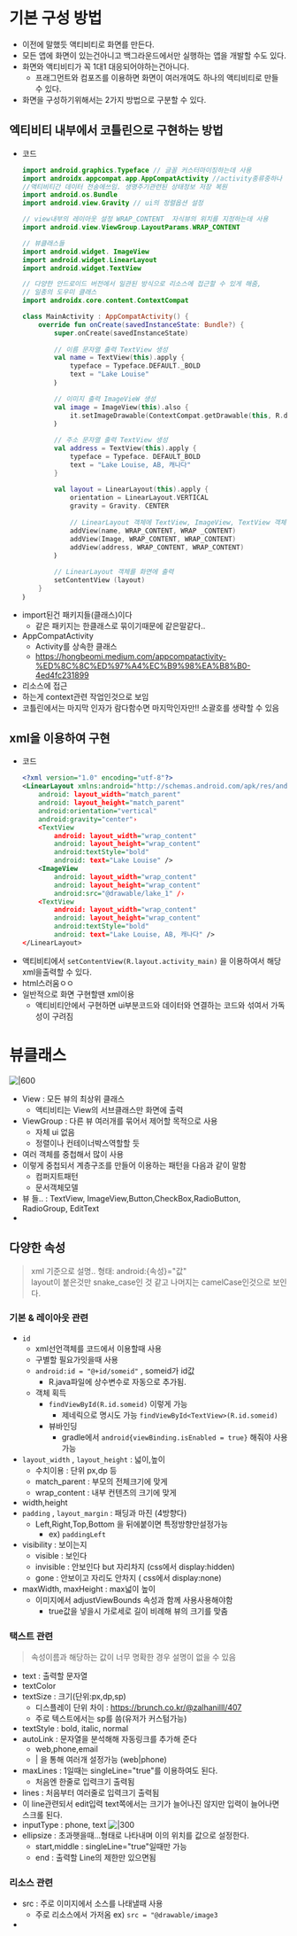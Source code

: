 # 기본 구성 방법
- 이전에 말했듯 액티비티로 화면를 만든다.
- 모든 앱에 화면이 있는건아니고 백그라운드에서만 실행하는 앱을 개발할 수도 있다.
- 화면와 액티비티가 꼭 1대1 대응되어야하는건아니다.
	- 프래그먼트와 컴포즈를 이용하면 화면이 여러개여도 하나의 액티비티로 만들 수 있다.
- 화면을 구성하기위해서는 2가지 방법으로 구분할 수 있다.

## 엑티비티 내부에서 코틀린으로 구현하는 방법
- 코드
	```kotlin
	import android.graphics.Typeface // 글꼴 커스터마이징하는데 사용
	import androidx.appcompat.app.AppCompatActivity //activity종류중하나
	//액티비티간 데이터 전송에쓰임. 생명주기관련된 상태정보 저장 복원
	import android.os.Bundle 
	import android.view.Gravity // ui의 정렬옵션 설정
	
	// view내부의 레이아웃 설정 WRAP_CONTENT  자식뷰의 위치를 지정하는데 사용
	import android.view.ViewGroup.LayoutParams.WRAP_CONTENT
	
	// 뷰클래스들
	import android.widget. ImageView
	import android.widget.LinearLayout 
	import android.widget.TextView 
	
	// 다양한 안드로이드 버전에서 일관된 방식으로 리소스에 접근할 수 있게 해줌,
	// 일종의 도우미 클래스
	import androidx.core.content.ContextCompat
	
	class MainActivity : AppCompatActivity() {
		override fun onCreate(savedInstanceState: Bundle?) {
			super.onCreate(savedInstanceState)
			
			// 이름 문자열 출력 TextView 생성
			val name = TextView(this).apply {
				typeface = Typeface.DEFAULT._BOLD
				text = "Lake Louise"
			｝
		
			// 이미지 출력 ImageVieW 생성
			val image = ImageView(this).also {
				it.setImageDrawable(ContextCompat.getDrawable(this, R.drawable.lake_1))
			｝
			
			// 주소 문자열 출력 TextView 생성
			val address = TextView(this).apply {
				typeface = Typeface. DEFAULT_BOLD
				text = "Lake Louise, AB, 캐나다"
			}
			
			val layout = LinearLayout(this).apply {
				orientation = LinearLayout.VERTICAL
				gravity = Gravity. CENTER
				
				// LinearLayout 객체에 TextView, ImageView, TextView 객체 추가
				addView(name, WRAP_CONTENT, WRAP _CONTENT)
				addView(Image, WRAP_CONTENT, WRAP_CONTENT)
				addView(address, WRAP_CONTENT, WRAP_CONTENT)
			｝
			
			// LinearLayout 객체를 화면에 출력
			setContentView (layout)
		}
	｝
	```
- import된건 패키지들(클래스)이다
	- 같은 패키지는 한클래스로 묶이기때문에 같은말같다..
- AppCompatActivity
	- Activity를 상속한 클래스
	- https://hongbeomi.medium.com/appcompatactivity-%ED%8C%8C%ED%97%A4%EC%B9%98%EA%B8%B0-4ed4fc231899
- 리소스에 접근
- 하는게 context관련 작업인것으로 보임
- 코틀린에서는 마지막 인자가 람다함수면 마지막인자만!! 소괄호를 생략할 수 있음
## xml을 이용하여 구현
- 코드
	```xml
	<?xml version="1.0" encoding="utf-8"?>
	<LinearLayout xmlns:android="http://schemas.android.com/apk/res/android"
		android: layout_width="match_parent" 
		android: layout_height="match_parent"
		android:orientation="vertical"
		android:gravity="center"›
		<TextView
			android: layout_width="wrap_content" 
			android: layout_height="wrap_content"
			android:textStyle="bold"
			android: text="Lake Louise" />
		<ImageView
			android: layout_width="wrap_content" 
			android: layout_height="wrap_content"
			android:src="@drawable/lake_1" /›
		<TextView
			android: layout_width="wrap_content"
			android: layout_height="wrap_content"
			android:textStyle="bold"
			android: text="Lake Louise, AB, 캐나다" />
	</LinearLayout>
	```
- 액티비티에서 `setContentView(R.layout.activity_main)` 을 이용하여서 해당 xml을출력할 수 있다.
- html스러움ㅇㅇ
- 일반적으로 화면 구현할땐 xml이용
	- 액티비티안에서 구현하면 ui부분코드와 데이터와 연결하는 코드와 섞여서 가독성이 구려짐

# 뷰클래스
![|600](assets/4_화면%20구성-20241223010710073.png)

- View  : 모든 뷰의 최상위 클래스
	- 액티비티는 View의 서브클래스만 화면에 출력
- ViewGroup : 다른 뷰 여러개를 묶어서 제어할 목적으로 사용
	- 자체 ui 없음
	- 정렬이나 컨테이너박스역할할 듯
- 여러 객체를 중첩해서 많이 사용
- 이렇게 중첩되서 계층구조를 만들어 이용하는 패턴을 다음과 같이 말함
	- 컴퍼지트패턴
	- 문서객체모델
- 뷰 들.. : TextView, ImageView,Button,CheckBox,RadioButton, RadioGroup, EditText
- 


## 다양한 속성
> xml 기준으로 설명..
> 형태: android:{속성}="값"  
> layout이 붙은것만 snake_case인 것 같고 나머지는 camelCase인것으로 보인다.

### 기본 & 레이아웃 관련
- `id` 
	- xml선언객체를 코드에서 이용할때 사용
	- 구별할 필요가잇을때 사용
	- `android:id = "@+id/someid"`  , someid가 id값
		- R.java파일에 상수변수로 자동으로 추가됨.
	- 객체 획득
		- `findViewById(R.id.someid)` 이렇게 가능
			- 제네릭으로 명시도 가능 `findViewById<TextView>(R.id.someid)`
		- 뷰바인딩
			- gradle에서 `android{viewBinding.isEnabled = true}` 해줘야 사용가능
- `layout_width`  , `layout_height` : 넓이,높이
	- 수치이용 : 단위 px,dp 등
	- match_parent : 부모의 전체크기에 맞게
	- wrap_content : 내부 컨텐츠의 크기에 맞게
- width,height
- `padding` , `layout_margin` : 패딩과 마진 (4방향다)
	- Left,Right,Top,Bottom 을 뒤에붙이면 특정방향만설정가능
		- ex) `paddingLeft`
- visibility : 보이는지
	- visible : 보인다
	- invisible : 안보인다 but 자리차지 (css에서 display:hidden)
	- gone : 안보이고 자리도 안차지 ( css에서 display:none)
- maxWidth, maxHeight : max넓이 높이
	- 이미지에서 adjustViewBounds 속성과 함께 사용사용해야함
		- true값을 넣을시 가로세로 길이 비례해 뷰의 크기를 맞춤

### 택스트 관련
>속성이름과 해당하는 값이 너무 명확한 경우 설명이 없을 수 있음
- text : 출력할 문자열
- textColor
- textSize : 크기(단위:px,dp,sp)
	- 디스플레이 단위 차이 : https://brunch.co.kr/@zalhanilll/407
	- 주로 텍스트에서는 sp를 씀(유저가 커스텀가능)
- textStyle : bold, italic, normal
- autoLink : 문자열을 분석해해 자동링크를 추가해 준다
	- web,phone,email
	- | 을 통해 여러개 설정가능 (web|phone)
- maxLines : 1일때는 singleLine="true"를 이용하여도 된다.
	- 처음엔 한줄로 입력크기 출력됨
- lines : 처음부터 여러줄로 입력크기 출력됨
- 이 line관련되서 edit입력 text쪽에서는 크기가 늘어나진 않지만 입력이 늘어나면 스크롤 된다.
- inputType : phone, text
  ![|300](assets/4_화면%20구성-20241224000559232.png)
- ellipsize : 초과햇을때...형태로 나타내며 이의 위치를 값으로 설정한다.
	- start,middle : singleLine="true"일때만 가능
	- end : 출력할 Line의 제한만 있으면됨

### 리소스 관련
- src : 주로 이미지에서 소스를 나태낼때 사용
	- 주로 리소스에서 가저옴 ex) `src = "@drawable/image3`
- 